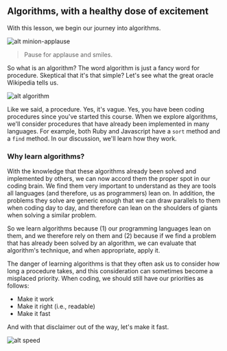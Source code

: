 ## Algorithms, with a healthy dose of excitement

With this lesson, we begin our journey into algorithms.  

![alt minion-applause](	https://s3-us-west-2.amazonaws.com/curriculum-content/web-development/algorithms/minions_applause.jpg)
> Pause for applause and smiles.  

So what is an algorithm?  The word algorithm is just a fancy word for procedure. Skeptical that it's that simple? Let's see what the great oracle Wikipedia tells us.


![alt algorithm](https://s3-us-west-2.amazonaws.com/curriculum-content/web-development/algorithms/algorithm.jpg)

Like we said, a procedure. Yes, it's vague. Yes, you have been coding procedures since you've started this course. When we explore algorithms, we'll consider procedures that have already been implemented in many languages. For example, both Ruby and Javascript have a `sort` method and a `find` method. In our discussion, we'll learn how they work.

### Why learn algorithms?

With the knowledge that these algorithms already been solved and implemented by others, we can now accord them the proper spot in our coding brain.  We find them very important to understand as they are tools all languages (and therefore, us as programmers) lean on.  In addition, the problems they solve are generic enough that we can draw parallels to them when coding day to day, and therefore can lean on the shoulders of giants when solving a similar problem.  

So we learn algorithms because (1) our programming languages lean on them, and we therefore rely on them and (2) because if we find a problem that has already been solved by an algorithm, we can evaluate that algorithm's technique, and when appropriate, apply it.  

The danger of learning algorithms is that they often ask us to consider how long a procedure takes, and this consideration can sometimes become a misplaced priority.  When coding, we should still have our priorities as follows:

  * Make it work
  * Make it right (i.e., readable)
  * Make it fast

And with that disclaimer out of the way, let's make it fast.

![alt speed](	https://s3-us-west-2.amazonaws.com/curriculum-content/web-development/algorithms/increase-website-speed.jpg)

